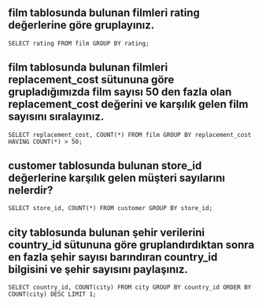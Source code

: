 ## film tablosunda bulunan filmleri rating değerlerine göre gruplayınız.

    SELECT rating FROM film GROUP BY rating;


## film tablosunda bulunan filmleri replacement_cost sütununa göre grupladığımızda film sayısı 50 den fazla olan replacement_cost değerini ve karşılık gelen film sayısını sıralayınız.

    SELECT replacement_cost, COUNT(*) FROM film GROUP BY replacement_cost HAVING COUNT(*) > 50;


## customer tablosunda bulunan store_id değerlerine karşılık gelen müşteri sayılarını nelerdir? 

    SELECT store_id, COUNT(*) FROM customer GROUP BY store_id;


## city tablosunda bulunan şehir verilerini country_id sütununa göre gruplandırdıktan sonra en fazla şehir sayısı barındıran country_id bilgisini ve şehir sayısını paylaşınız.

    SELECT country_id, COUNT(city) FROM city GROUP BY country_id ORDER BY COUNT(city) DESC LIMIT 1;